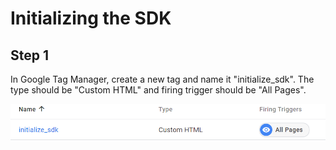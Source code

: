 # Initializing the SDK

## Step 1
In Google Tag Manager, create a new tag and name it "initialize_sdk". The type should be "Custom HTML" and firing trigger should be "All Pages".

<p align="left"><img src="https://github.com/DannyMac180/Web-SDK-Integration-Guide/blob/master/Web-SDK-Basic-Code-Setup/images/Screenshot_1.png"></p>
